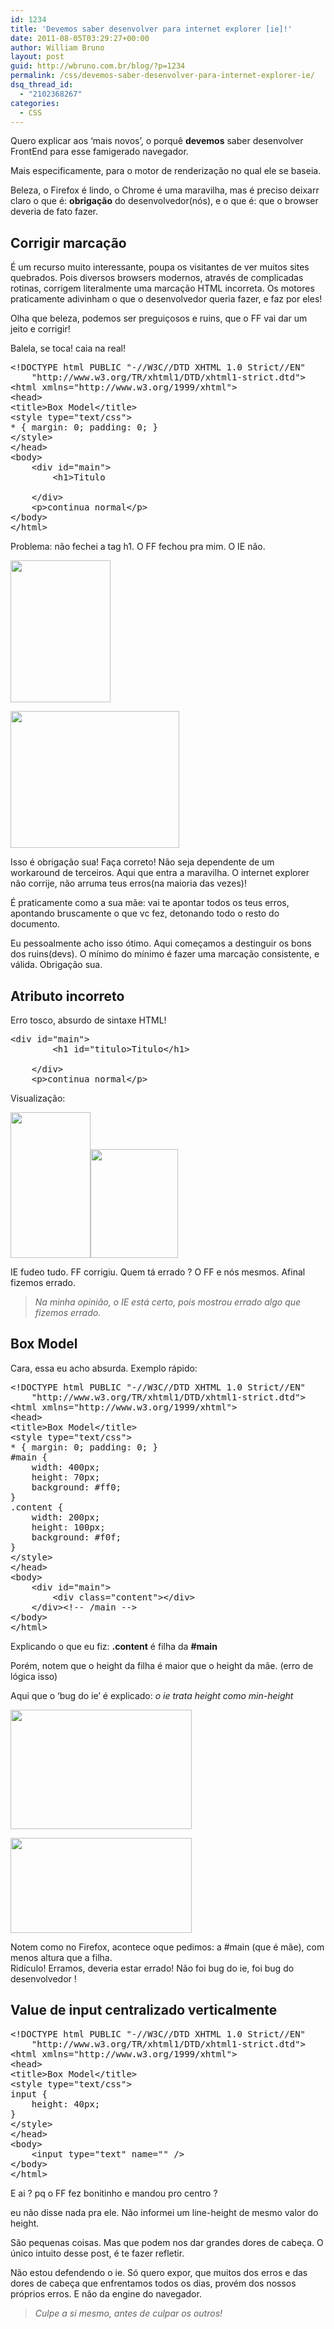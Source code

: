 ```yaml
---
id: 1234
title: 'Devemos saber desenvolver para internet explorer [ie]!'
date: 2011-08-05T03:29:27+00:00
author: William Bruno
layout: post
guid: http://wbruno.com.br/blog/?p=1234
permalink: /css/devemos-saber-desenvolver-para-internet-explorer-ie/
dsq_thread_id:
  - "2102368267"
categories:
  - CSS
---
```

Quero explicar aos &#8216;mais novos&#8217;, o porquê **devemos** saber desenvolver FrontEnd para esse famigerado navegador.

Mais especificamente, para o motor de renderização no qual ele se baseia.

<!--more-->



Beleza, o Firefox é lindo, o Chrome é uma maravilha, mas é preciso deixarr claro o que é: **obrigação** do desenvolvedor(nós), e o que é: que o browser deveria de fato fazer.

## Corrigir marcação

É um recurso muito interessante, poupa os visitantes de ver muitos sites quebrados. Pois diversos browsers modernos, através de complicadas rotinas, corrigem literalmente uma marcação HTML incorreta. Os motores praticamente adivinham o que o desenvolvedor queria fazer, e faz por eles!

Olha que beleza, podemos ser preguiçosos e ruins, que o FF vai dar um jeito e corrigir!

Balela, se toca! caia na real!

<pre name="code" class="html">&lt;!DOCTYPE html PUBLIC "-//W3C//DTD XHTML 1.0 Strict//EN"
	"http://www.w3.org/TR/xhtml1/DTD/xhtml1-strict.dtd">
&lt;html xmlns="http://www.w3.org/1999/xhtml">
&lt;head>
&lt;title>Box Model&lt;/title>
&lt;style type="text/css">
* { margin: 0; padding: 0; }
&lt;/style>
&lt;/head>
&lt;body>
	&lt;div id="main">
		&lt;h1>Titulo

	&lt;/div>
	&lt;p>continua normal&lt;/p>
&lt;/body>
&lt;/html></pre>

Problema: não fechei a tag h1. O FF fechou pra mim. O IE não.

[<img src="/wp-content/uploads/2011/08/ff2.jpg" alt="" title="ff2" width="160" height="227" class="alignleft size-full wp-image-1245" />](/wp-content/uploads/2011/08/ff2.jpg)

[<img src="/wp-content/uploads/2011/08/ie2.jpg" alt="" title="ie2" width="270" height="219" class="alignright size-full wp-image-1244" />](/wp-content/uploads/2011/08/ie2.jpg)

<p style="clear: both;">
  Isso é obrigação sua! Faça correto! Não seja dependente de um workaround de terceiros. Aqui que entra a maravilha. O internet explorer não corrije, não arruma teus erros(na maioria das vezes)!
</p>

É praticamente como a sua mãe: vai te apontar todos os teus erros, apontando bruscamente o que vc fez, detonando todo o resto do documento.

Eu pessoalmente acho isso ótimo. Aqui começamos a destinguir os bons dos ruins(devs). O mínimo do mínimo é fazer uma marcação consistente, e válida. Obrigação sua.

## Atributo incorreto

Erro tosco, absurdo de sintaxe HTML!

<pre name="code" class="javascript:firstLine[11]">&lt;div id="main">
		&lt;h1 id="titulo>Titulo&lt;/h1>

	&lt;/div>
	&lt;p>continua normal&lt;/p>
</pre>

Visualização:

[<img src="/wp-content/uploads/2011/08/ff3.jpg" alt="" title="ff3" width="128" height="233" class="alignleft size-full wp-image-1250" />](/wp-content/uploads/2011/08/ff3.jpg)[<img src="/wp-content/uploads/2011/08/ie3.jpg" alt="" title="ie3" width="140" height="174" class="alignright size-full wp-image-1249" />](/wp-content/uploads/2011/08/ie3.jpg)

<p style="clear: both;">
  IE fudeo tudo. FF corrigiu. Quem tá errado ? O FF e nós mesmos. Afinal fizemos errado.
</p>

> _Na minha opinião, o IE está certo, pois mostrou errado algo que fizemos errado._

## Box Model

Cara, essa eu acho absurda. Exemplo rápido:

<pre name="code" class="html">&lt;!DOCTYPE html PUBLIC "-//W3C//DTD XHTML 1.0 Strict//EN"
	"http://www.w3.org/TR/xhtml1/DTD/xhtml1-strict.dtd">
&lt;html xmlns="http://www.w3.org/1999/xhtml">
&lt;head>
&lt;title>Box Model&lt;/title>
&lt;style type="text/css">
* { margin: 0; padding: 0; }
#main {
	width: 400px;
	height: 70px;
	background: #ff0;
}
.content {
	width: 200px;
	height: 100px;
	background: #f0f;
}
&lt;/style>
&lt;/head>
&lt;body>
	&lt;div id="main">
		&lt;div class="content">&lt;/div>
	&lt;/div>&lt;!-- /main -->
&lt;/body>
&lt;/html></pre>

Explicando o que eu fiz: **.content** é filha da **#main**

Porém, notem que o height da filha é maior que o height da mãe. (erro de lógica isso)

Aqui que o &#8216;bug do ie&#8217; é explicado: _o ie trata height como min-height_

[<img src="/wp-content/uploads/2011/08/ff-300x198.jpg" alt="" title="ff" width="290" height="191" class="alignright size-medium wp-image-1238" srcset="/wp-content/uploads/2011/08/ff-300x198.jpg 300w, /wp-content/uploads/2011/08/ff.jpg 447w" sizes="(max-width: 290px) 100vw, 290px" />](/wp-content/uploads/2011/08/ff.jpg)

[<img src="/wp-content/uploads/2011/08/ie-300x159.jpg" alt="" title="ie" width="290" height="152" class="alignleft size-medium wp-image-1239" />](/wp-content/uploads/2011/08/ie.jpg)

<p style="clear: both;">
  Notem como no Firefox, acontece oque pedimos: a #main (que é mãe), com menos altura que a filha.<br /> Ridículo! Erramos, deveria estar errado! Não foi bug do ie, foi bug do desenvolvedor !
</p>

## Value de input centralizado verticalmente

<pre name="code" class="html">&lt;!DOCTYPE html PUBLIC "-//W3C//DTD XHTML 1.0 Strict//EN"
	"http://www.w3.org/TR/xhtml1/DTD/xhtml1-strict.dtd">
&lt;html xmlns="http://www.w3.org/1999/xhtml">
&lt;head>
&lt;title>Box Model&lt;/title>
&lt;style type="text/css">
input {
	height: 40px;
}
&lt;/style>
&lt;/head>
&lt;body>
	&lt;input type="text" name="" />
&lt;/body>
&lt;/html></pre>

E ai ? pq o FF fez bonitinho e mandou pro centro ?

eu não disse nada pra ele. Não informei um line-height de mesmo valor do height.

São pequenas coisas. Mas que podem nos dar grandes dores de cabeça. O único intuito desse post, é te fazer refletir.

Não estou defendendo o ie. Só quero expor, que muitos dos erros e das dores de cabeça que enfrentamos todos os dias, provém dos nossos próprios erros. E não da engine do navegador.

> _Culpe a si mesmo, antes de culpar os outros!_
